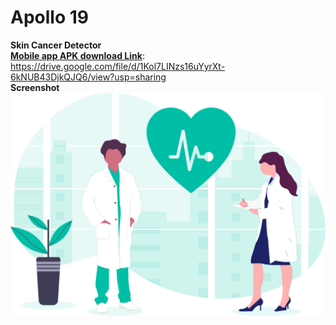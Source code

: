 # Apollo 19

<b> Skin Cancer Detector  </b><br>
<b><u>Mobile app APK download Link</u></b>: https://drive.google.com/file/d/1Kol7LINzs16uYyrXt-6kNUB43DjkQJQ6/view?usp=sharing <br>
<b> Screenshot <b> <br>
![''](https://github.com/sainiteshb/Apollo-19/blob/master/assets/doctor.svg)
